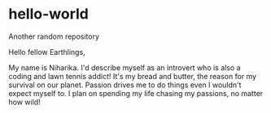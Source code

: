# hello-world
Another random repository


Hello fellow Earthlings,

My name is Niharika. I'd describe myself as an introvert who is also a coding and lawn tennis addict! It's my bread and butter, the reason for my survival on our planet. Passion drives me to do things even I wouldn't expect myself to. I plan on spending my life chasing my passions, no matter how wild!
